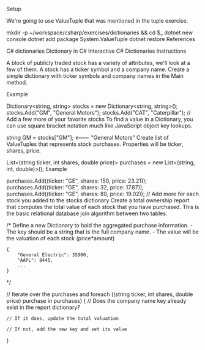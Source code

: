 Setup

We're going to use ValueTuple that was mentioned in the tuple exercise.

mkdir -p ~/workspace/csharp/exercises/dictionaries && cd $_
dotnet new console
dotnet add package System.ValueTuple
dotnet restore
References

C# dictionaries
Dictionary in C#
Interactive C# Dictionaries
Instructions

A block of publicly traded stock has a variety of attributes, we'll look at a few of them. A stock has a ticker symbol and a company name. Create a simple dictionary with ticker symbols and company names in the Main method.

Example

Dictionary<string, string> stocks = new Dictionary<string, string>();
stocks.Add("GM", "General Motors");
stocks.Add("CAT", "Caterpillar");
// Add a few more of your favorite stocks
To find a value in a Dictionary, you can use square bracket notation much like JavaScript object key lookups.

string GM = stocks["GM"];   <--- "General Motors"
Create list of ValueTuples that represents stock purchases. Properties will be ticker, shares, price.

List<(string ticker, int shares, double price)> purchases = new List<(string, int, double)>();
Example

purchases.Add((ticker: "GE", shares: 150, price: 23.21));
purchases.Add((ticker: "GE", shares: 32, price: 17.87));
purchases.Add((ticker: "GE", shares: 80, price: 19.02));
// Add more for each stock you added to the stocks dictionary
Create a total ownership report that computes the total value of each stock that you have purchased. This is the basic relational database join algorithm between two tables.

/* 
    Define a new Dictionary to hold the aggregated purchase information.
    - The key should be a string that is the full company name.
    - The value will be the valuation of each stock (price*amount)

    {
        "General Electric": 35900,
        "AAPL": 8445,
        ...
    }
*/

// Iterate over the purchases and 
foreach ((string ticker, int shares, double price) purchase in purchases)
{
    // Does the company name key already exist in the report dictionary?

    // If it does, update the total valuation

    // If not, add the new key and set its value
}